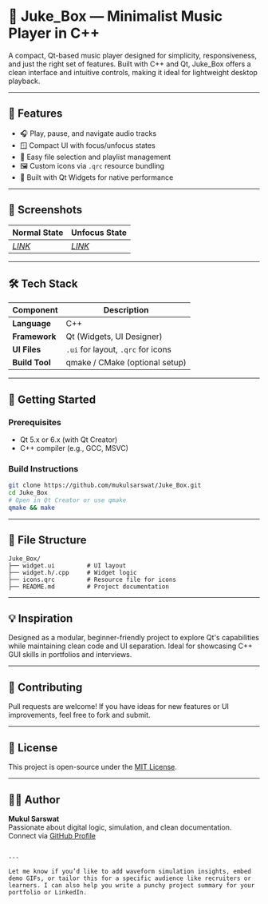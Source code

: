 # 🎵 Juke_Box — Minimalist Music Player in C++

A compact, Qt-based music player designed for simplicity, responsiveness, and just the right set of features. Built with C++ and Qt, Juke_Box offers a clean interface and intuitive controls, making it ideal for lightweight desktop playback.

---

## 🧩 Features

- 🎧 Play, pause, and navigate audio tracks
- 🪟 Compact UI with focus/unfocus states
- 📁 Easy file selection and playlist management
- 🖼️ Custom icons via `.qrc` resource bundling
- 🧵 Built with Qt Widgets for native performance

---

## 📸 Screenshots

| Normal State | Unfocus State |
|--------------|---------------|
| *[LINK](https://photos.app.goo.gl/hdQgWPyJ3Wi6LnuX9)* | *[LINK](https://photos.app.goo.gl/6LK2YkmrdDohhUHT8)* |

---

## 🛠️ Tech Stack

| Component     | Description                     |
|---------------|---------------------------------|
| **Language**  | C++                             |
| **Framework** | Qt (Widgets, UI Designer)       |
| **UI Files**  | `.ui` for layout, `.qrc` for icons |
| **Build Tool**| qmake / CMake (optional setup)  |

---

## 🚀 Getting Started

### Prerequisites

- Qt 5.x or 6.x (with Qt Creator)
- C++ compiler (e.g., GCC, MSVC)

### Build Instructions

```bash
git clone https://github.com/mukulsarswat/Juke_Box.git
cd Juke_Box
# Open in Qt Creator or use qmake
qmake && make
```

---

## 📂 File Structure

```plaintext
Juke_Box/
├── widget.ui         # UI layout
├── widget.h/.cpp     # Widget logic
├── icons.qrc         # Resource file for icons
├── README.md         # Project documentation
```

---

## 💡 Inspiration

Designed as a modular, beginner-friendly project to explore Qt's capabilities while maintaining clean code and UI separation. Ideal for showcasing C++ GUI skills in portfolios and interviews.

---

## 🤝 Contributing

Pull requests are welcome! If you have ideas for new features or UI improvements, feel free to fork and submit.

---

## 📄 License

This project is open-source under the [MIT License](LICENSE).

---

## 🙋‍♂️ Author

**Mukul Sarswat**  
Passionate about digital logic, simulation, and clean documentation.  
Connect via [GitHub Profile](https://github.com/mukulsarswat)

```

---

Let me know if you’d like to add waveform simulation insights, embed demo GIFs, or tailor this for a specific audience like recruiters or learners. I can also help you write a punchy project summary for your portfolio or LinkedIn.
